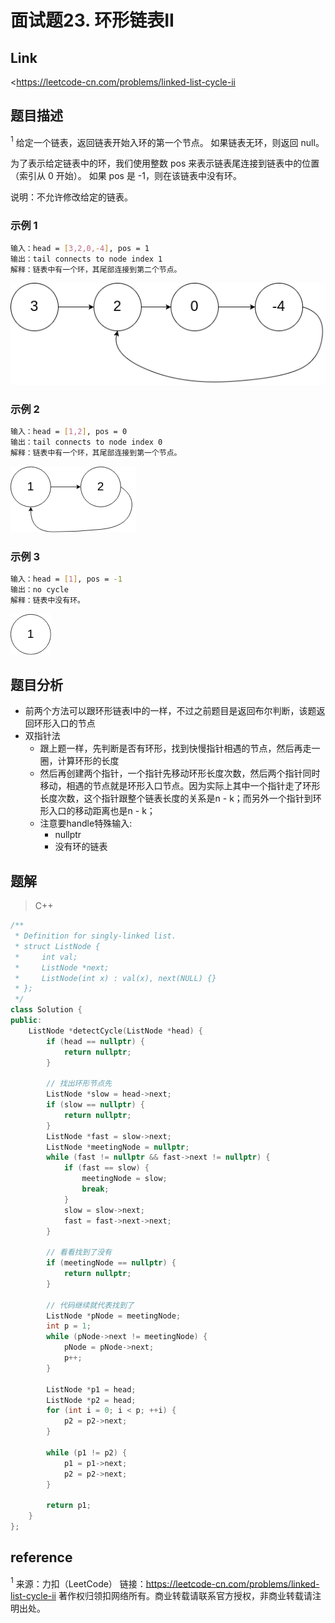 # **面试题23. 环形链表II**

## **Link**

<<https://leetcode-cn.com/problems/linked-list-cycle-ii>

## **题目描述**

$^1$ 给定一个链表，返回链表开始入环的第一个节点。 如果链表无环，则返回 null。

为了表示给定链表中的环，我们使用整数 pos 来表示链表尾连接到链表中的位置（索引从 0 开始）。 如果 pos 是 -1，则在该链表中没有环。

说明：不允许修改给定的链表。

### 示例 1

```bash
输入：head = [3,2,0,-4], pos = 1
输出：tail connects to node index 1
解释：链表中有一个环，其尾部连接到第二个节点。
```

![cir1](../image/circularlinkedlist.png)

### 示例 2

```bash
输入：head = [1,2], pos = 0
输出：tail connects to node index 0
解释：链表中有一个环，其尾部连接到第一个节点。
```

![cir2](../image/circularlinkedlist_test2.png)

### 示例 3

```bash
输入：head = [1], pos = -1
输出：no cycle
解释：链表中没有环。
```

![cir3](../image/circularlinkedlist_test3.png)

## **题目分析**

* 前两个方法可以跟环形链表I中的一样，不过之前题目是返回布尔判断，该题返回环形入口的节点
* 双指针法
  * 跟上题一样，先判断是否有环形，找到快慢指针相遇的节点，然后再走一圈，计算环形的长度
  * 然后再创建两个指针，一个指针先移动环形长度次数，然后两个指针同时移动，相遇的节点就是环形入口节点。因为实际上其中一个指针走了环形长度次数，这个指针跟整个链表长度的关系是n - k；而另外一个指针到环形入口的移动距离也是n - k；
  * 注意要handle特殊输入:
    * nullptr
    * 没有环的链表

## **题解**

>C++

```cpp
/**
 * Definition for singly-linked list.
 * struct ListNode {
 *     int val;
 *     ListNode *next;
 *     ListNode(int x) : val(x), next(NULL) {}
 * };
 */
class Solution {
public:
    ListNode *detectCycle(ListNode *head) {
        if (head == nullptr) {
            return nullptr;
        }

        // 找出环形节点先
        ListNode *slow = head->next;
        if (slow == nullptr) {
            return nullptr;
        }
        ListNode *fast = slow->next;
        ListNode *meetingNode = nullptr;
        while (fast != nullptr && fast->next != nullptr) {
            if (fast == slow) {
                meetingNode = slow;
                break;
            }
            slow = slow->next;
            fast = fast->next->next;
        }

        // 看看找到了没有
        if (meetingNode == nullptr) {
            return nullptr;
        }

        // 代码继续就代表找到了
        ListNode *pNode = meetingNode;
        int p = 1;
        while (pNode->next != meetingNode) {
            pNode = pNode->next;
            p++;
        }

        ListNode *p1 = head;
        ListNode *p2 = head;
        for (int i = 0; i < p; ++i) {
            p2 = p2->next;
        }

        while (p1 != p2) {
            p1 = p1->next;
            p2 = p2->next;
        }

        return p1;
    }
};
```

## **reference**

$^1$ 来源：力扣（LeetCode）
链接：<https://leetcode-cn.com/problems/linked-list-cycle-ii>
著作权归领扣网络所有。商业转载请联系官方授权，非商业转载请注明出处。
